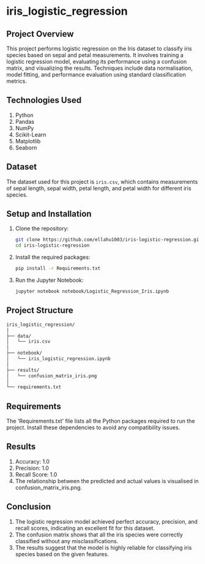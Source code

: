 # iris_logistic_regression

## Project Overview
This project performs logistic regression on the Iris dataset to classify iris species based on sepal and petal measurements. It involves training a logistic regression model, evaluating its performance using a confusion matrix, and visualizing the results. Techniques include data normalisation, model fitting, and performance evaluation using standard classification metrics.

## Technologies Used
1) Python
2) Pandas
3) NumPy
4) Scikit-Learn
5) Matplotlib
6) Seaborn

## Dataset
The dataset used for this project is `iris.csv`, which contains measurements of sepal length, sepal width, petal length, and petal width for different iris species.

## Setup and Installation
1. Clone the repository:
    ```bash
    git clone https://github.com/ellahu1003/iris-logistic-regression.git
    cd iris-logistic-regression
    ```
2. Install the required packages:
    ```bash
    pip install -r Requirements.txt
    ```
3. Run the Jupyter Notebook:
    ```bash
    jupyter notebook notebook/Logistic_Regression_Iris.ipynb
    ```
## Project Structure
 ```markdown
iris_logistic_regression/
│
├── data/
│   └── iris.csv
│
├── notebook/
│   └── iris_logistic_regression.ipynb
│
├── results/
│   └── confusion_matrix_iris.png
│   
└── requirements.txt
 ```

## Requirements
The 'Requirements.txt' file lists all the Python packages required to run the project. Install these dependencies to avoid any compatibility issues.

## Results
1) Accuracy: 1.0
2) Precision: 1.0
3) Recall Score: 1.0
4) The relationship between the predicted and actual values is visualised in confusion_matrix_iris.png.

## Conclusion
1) The logistic regression model achieved perfect accuracy, precision, and recall scores, indicating an excellent fit for this dataset.
2) The confusion matrix shows that all the iris species were correctly classified without any misclassifications.
3) The results suggest that the model is highly reliable for classifying iris species based on the given features.

